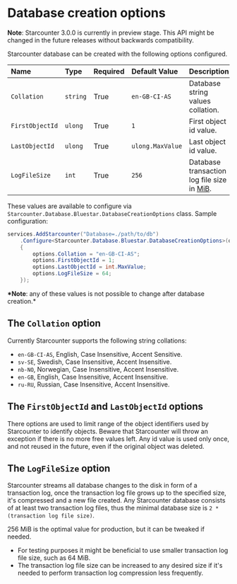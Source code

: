 # Database creation options

**Note**: Starcounter 3.0.0 is currently in preview stage. This API might be changed in the future releases without backwards compatibility.

Starcounter database can be created with the following options configured.

| Name | Type | Required | Default Value | Description |
| :--- | :--- | :--- | :--- | :--- |
| `Collation` | `string` | True | `en-GB-CI-AS` | Database string values collation. |
| `FirstObjectId` | `ulong` | True | `1` | First object id value. |
| `LastObjectId` | `ulong` | True | `ulong.MaxValue` | Last object id value. |
| `LogFileSize` | `int` | True | `256` | Database transaction log file size in [MiB](https://en.wikipedia.org/wiki/Mebibyte). |

These values are available to configure via `Starcounter.Database.Bluestar.DatabaseCreationOptions` class. Sample configuration:

```csharp
services.AddStarcounter("Database=./path/to/db")
    .Configure<Starcounter.Database.Bluestar.DatabaseCreationOptions>(options =>
    {
        options.Collation = "en-GB-CI-AS";
        options.FirstObjectId = 1;
        options.LastObjectId = int.MaxValue;
        options.LogFileSize = 64;
    });
```

**\*Note**: any of these values is not possible to change after database creation.\*

## The `Collation` option

Currently Starcounter supports the following string collations:

* `en-GB-CI-AS`, English, Case Insensitive, Accent Sensitive.
* `sv-SE`, Swedish, Case Insensitive, Accent Insensitive.
* `nb-NO`, Norwegian, Case Insensitive, Accent Insensitive.
* `en-GB`, English, Case Insensitive, Accent Insensitive.
* `ru-RU`, Russian, Case Insensitive, Accent Insensitive.

## The `FirstObjectId` and `LastObjectId` options

There options are used to limit range of the object identifiers used by Starcounter to identify objects. Beware that Starcounter will throw an exception if there is no more free values left. Any id value is used only once, and not reused in the future, even if the original object was deleted.

## The `LogFileSize` option

Starcounter streams all database changes to the disk in form of a transaction log, once the transaction log file grows up to the specified size, it's compressed and a new file created. Any Starcounter database consists of at least two transaction log files, thus the minimal database size is `2 * (transaction log file size)`.

256 MiB is the optimal value for production, but it can be tweaked if needed.

* For testing purposes it might be beneficial to use smaller transaction log file size, such as 64 MiB.
* The transaction log file size can be increased to any desired size if it's needed to perform transaction log compression less frequently.

